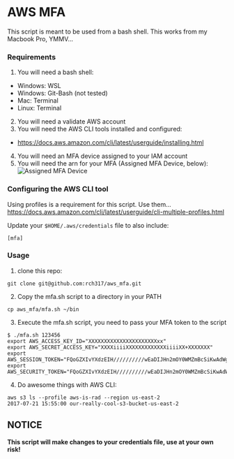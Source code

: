 # AWS MFA


This script is meant to be used from a bash shell. This works from my Macbook Pro,  YMMV...


### Requirements
1) You will need a bash shell:
  - Windows:  WSL
  - Windows: Git-Bash (not tested)
  - Mac: Terminal
  - Linux: Terminal

2) You will need a validate AWS account
3) You will need the AWS CLI tools installed and configured:
  - https://docs.aws.amazon.com/cli/latest/userguide/installing.html  
4) You will need an MFA device assigned to your IAM account
5) You will need the arn for your MFA (Assigned MFA Device, below):
![Assigned MFA Device](https://github.com/rch317/aws_mfa/blob/master/images/virtual_device.png)

### Configuring the AWS CLI tool
Using profiles is a requirement for this script.  Use them...  
https://docs.aws.amazon.com/cli/latest/userguide/cli-multiple-profiles.html

Update your ``` $HOME/.aws/credentials ``` file to also include:

```
[mfa]

```


### Usage
1) clone this repo:  

```
git clone git@github.com:rch317/aws_mfa.git
```

2) Copy the mfa.sh script to a directory in your PATH  

```
cp aws_mfa/mfa.sh ~/bin
```

3) Execute the mfa.sh script, you need to pass your MFA token to the script

```
$ ./mfa.sh 123456
export AWS_ACCESS_KEY_ID="XXXXXXXXXXXXXXXXXXXXXXxx"
export AWS_SECRET_ACCESS_KEY="XXXXiiiiXXXXXXXXXXXXXiiiiXX+XXXXXXX"
export AWS_SESSION_TOKEN="FQoGZXIvYXdzEIH//////////wEaDIJHn2mOY0WMZmBcSiKwAdWgxig7uCZlyb4U8vw2pfJygbdIvnwvdUJ0YxGYWeVh9EY9iUAzBeCWQQjSqirABCXyoW7FyA5YSqeo/hnkEtjiEowqvMgXOzDLmgfcinCAA55trb+V/L8wl6j27X4rdy0Q9o4TfhZjksSlptI6T3YRfFvTxhB7HQUnDTB+AJ0c++3+DrcYqRloq4e/qLcLT8p/4L1WD0rfF6W5Zo+vcq/eKOPYlt8F"
export AWS_SECURITY_TOKEN="FQoGZXIvYXdzEIH//////////wEaDIJHn2mOY0WMZmBcSiKwAdWgxig7uCZlyb4U8vw2pfJygbdIvnwvdUJ0YxGYWeVh9EY9iUAzBeCWQQjSqirABCXyoW7FyA5YSqeo/hnkEtjiEowqvMgXOzDLmgfcinCAA55trb+V/L8wl6j27X4rdy0Q9o4TfhZjksSlptI6T3YRfFvTxhB7HQUnDTB+AJ0c++3+DrcYqRloq4e/qLcLT8p/4L1WD0rfF6W5Zo+vcq/eKOPYlt8F"

```

4) Do awesome things with AWS CLI:

```
aws s3 ls --profile aws-is-rad --region us-east-2
2017-07-21 15:55:00 our-really-cool-s3-bucket-us-east-2
```


## NOTICE

**This script will make changes to your credentials file, use at your own risk!**
